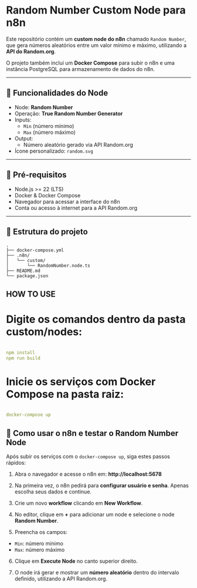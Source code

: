 # Random Number Custom Node para n8n

Este repositório contém um **custom node do n8n** chamado `Random Number`, que gera números aleatórios entre um valor mínimo e máximo, utilizando a **API do Random.org**.  

O projeto também inclui um **Docker Compose** para subir o n8n e uma instância PostgreSQL para armazenamento de dados do n8n.

---

## 🔹 Funcionalidades do Node

- Node: **Random Number**
- Operação: **True Random Number Generator**
- Inputs:
  - `Min` (número mínimo)
  - `Max` (número máximo)
- Output:
  - Número aleatório gerado via API Random.org
- Ícone personalizado: `random.svg`

---

## 🔹 Pré-requisitos

- Node.js >= 22 (LTS)
- Docker & Docker Compose
- Navegador para acessar a interface do n8n
- Conta ou acesso à internet para a API Random.org

---

## 🔹 Estrutura do projeto

```text
.
├── docker-compose.yml
├── .n8n/
│   └── custom/
│       └── RandomNumber.node.ts
├── README.md
└── package.json
```

## HOW TO USE

# Digite os comandos dentro da pasta custom/nodes:

```yaml

npm install
npm run build

```

# Inicie os serviços com Docker Compose na pasta raiz:

```yaml

docker-compose up

```


## 🔹 Como usar o n8n e testar o Random Number Node

Após subir os serviços com o `docker-compose up`, siga estes passos rápidos:

1. Abra o navegador e acesse o n8n em:  **http://localhost:5678**

2. Na primeira vez, o n8n pedirá para **configurar usuário e senha**. Apenas escolha seus dados e continue.

3. Crie um novo **workflow** clicando em **New Workflow**.

4. No editor, clique em **+** para adicionar um node e selecione o node **Random Number**.

5. Preencha os campos:
- `Min`: número mínimo
- `Max`: número máximo

6. Clique em **Execute Node** no canto superior direito.

7. O node irá gerar e mostrar um **número aleatório** dentro do intervalo definido, utilizando a API Random.org.
